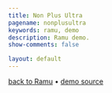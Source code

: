 ```yaml
---
title: Non Plus Ultra
pagename: nonplusultra
keywords: ramu, demo
description: Ramu demo.
show-comments: false

layout: default
---
```

[back to Ramu](../) &#8226; [demo source](https://github.com/HermesPasser/Ramu/tree/master/demos/nonplusultra)   
<script type="text/javascript" src="../ramu-0.7b.js"></script>
<script type="text/javascript" src="game.js"></script>
<script> window.onload = addCanvasOnMain; </script>
